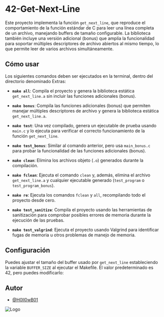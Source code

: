 # 42-Get-Next-Line

Este proyecto implementa la función `get_next_line`, que reproduce el comportamiento de la función estándar de C para leer una línea completa de un archivo, manejando buffers de tamaño configurable. La biblioteca también incluye una versión adicional (bonus) que amplía la funcionalidad para soportar múltiples descriptores de archivo abiertos al mismo tiempo, lo que permite leer de varios archivos simultáneamente.

## Cómo usar

Los siguientes comandos deben ser ejecutados en la terminal, dentro del directorio denominado Extras:

- **`make all`**: Compila el proyecto y genera la biblioteca estática `get_next_line.a` sin incluir las funciones adicionales (bonus).

- **`make bonus`**: Compila las funciones adicionales (bonus) que permiten manejar múltiples descriptores de archivo y genera la biblioteca estática `get_next_line.a`.

- **`make test`**: Una vez compilado, genera un ejecutable de prueba usando `main.c` y lo ejecuta para verificar el correcto funcionamiento de la función `get_next_line`.

- **`make test_bonus`**: Similar al comando anterior, pero usa `main_bonus.c` para probar la funcionalidad de las funciones adicionales (bonus).

- **`make clean`**: Elimina los archivos objeto (`.o`) generados durante la compilación.

- **`make fclean`**: Ejecuta el comando `clean` y, además, elimina el archivo `get_next_line.a` y cualquier ejecutable generado (`test_program` o `test_program_bonus`).

- **`make re`**: Ejecuta los comandos `fclean` y `all`, recompilando todo el proyecto desde cero.

- **`make test_sanitize`**: Compila el proyecto usando las herramientas de sanitización para comprobar posibles errores de memoria durante la ejecución de las pruebas.

- **`make test_valgrind`**: Ejecuta el proyecto usando Valgrind para identificar fugas de memoria u otros problemas de manejo de memoria.

## Configuración

Puedes ajustar el tamaño del buffer usado por `get_next_line` estableciendo la variable `BUFFER_SIZE` al ejecutar el Makefile. El valor predeterminado es 42, pero puedes modificarlo:

## Autor

- [@H0ll0wB01](https://github.com/H0ll0wB01)

![Logo](https://encrypted-tbn0.gstatic.com/images?q=tbn:ANd9GcTVInHuUPtp3uiEuvF0aYAkFBUzpnr65b2CDA&s)
